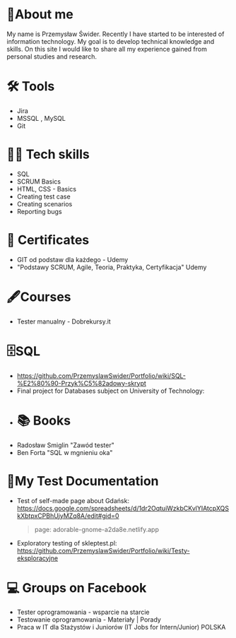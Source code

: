 # 📖About me
My name is Przemysław Świder. Recently I have started to be interested of information technology. My goal is to develop technical knowledge and skills. On this site I would like to share all my experience gained from personal studies and research.
# 🛠️ Tools
* Jira
* MSSQL , MySQL
* Git
# 👩‍💻 Tech skills
* SQL
* SCRUM Basics
* HTML, CSS - Basics
* Creating test case
* Creating scenarios
* Reporting bugs
# 🥇 Certificates
* GIT od podstaw dla każdego - Udemy
* "Podstawy SCRUM, Agile, Teoria, Praktyka, Certyfikacja" Udemy
# 🖋️Courses
* Tester manualny - Dobrekursy.it
# 🗄️SQL 
* https://github.com/PrzemyslawSwider/Portfolio/wiki/SQL-%E2%80%90-Przyk%C5%82adowy-skrypt
* Final project for Databases subject on University of Technology: 
* # 📚 Books
* Radosław Smiglin "Zawód tester"
* Ben Forta "SQL w mgnieniu oka"
# 📑My Test Documentation
* Test of self-made page about Gdańsk: https://docs.google.com/spreadsheets/d/1dr2OqtuiWzkbCKvlYIAtcpXQSkXbtpxCPBhUjyMZq8A/edit#gid=0
  > page: adorable-gnome-a2da8e.netlify.app
* Exploratory testing of skleptest.pl: https://github.com/PrzemyslawSwider/Portfolio/wiki/Testy-eksploracyjne
# 💻 Groups on Facebook
* Tester oprogramowania - wsparcie na starcie
* Testowanie oprogramowania - Materiały | Porady
* Praca w IT dla Stażystów i Juniorów (IT Jobs for Intern/Junior) POLSKA
<!---
PrzemyslawSwider/PrzemyslawSwider is a ✨ special ✨ repository because its `README.md` (this file) appears on your GitHub profile.
You can click the Preview link to take a look at your changes.
--->
